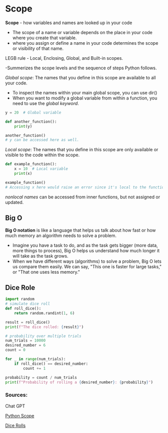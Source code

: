 
# Scope

**Scope** -  how variables and names are looked up in your code

- The scope of a name or variable depends on the place in your code where you create that variable.
- where you assign or define a name in your code determines the scope or visibility of that name.

LEGB rule - Local, Enclosing, Global, and Built-in scopes.

-Summerizes the scope levels and the sequence of steps Python follows.

*Global scope*: The names that you define in this scope are available to all your code.

- To inspect the names within your main global scope, you can use dir()
- When you want to modify a global variable from within a function, you need to use the *global keyword*.

```python
y = 20  # Global variable

def another_function():
    print(y)

another_function()
# y can be accessed here as well.

```

*Local scope*: The names that you define in this scope are only available or visible to the code within the scope.

```python
def example_function():
    x = 10  # Local variable
    print(x)

example_function()
# Accessing x here would raise an error since it's local to the function.

```

*nonlocal names* can be accessed from inner functions, but not assigned or updated. 

## Big O

**Big O notation** is like a language that helps us talk about how fast or how much memory an algorithm needs to solve a problem.

- Imagine you have a task to do, and as the task gets bigger (more data, more things to process), Big O helps us understand how much longer it will take as the task grows.
- When we have different ways (algorithms) to solve a problem, Big O lets us compare them easily. We can say, "This one is faster for large tasks," or "That one uses less memory."

## Dice Role

```python
import random
# simulate dice roll
def roll_dice():
    return random.randint(1, 6)

result = roll_dice()
print(f"The dice rolled: {result}")

# probability over multiple trials
num_trials = 10000
desired_number = 6
count = 0

for _ in range(num_trials):
    if roll_dice() == desired_number:
        count += 1

probability = count / num_trials
print(f"Probability of rolling a {desired_number}: {probability}")

```

### Sources:

Chat GPT

[Python Scope](https://realpython.com/python-scope-legb-rule/)

[Dice Rolls](https://web.archive.org/web/20220608035657/https://artofproblemsolving.com/wiki/index.php/Basic_Programming_With_Python#Random)